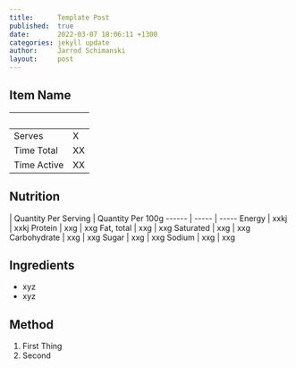 ```yaml
---
title:      Template Post
published:  true
date:       2022-03-07 18:06:11 +1300
categories: jekyll update
author:     Jarrod Schimanski
layout:     post
---
```


## Item Name

&nbsp; | &nbsp;
------ | -----
Serves | X
Time Total | XX
Time Active | XX

## Nutrition 
| Quantity Per Serving | Quantity Per 100g
------ | ----- | -----
Energy | xxkj | xxkj
Protein | xxg | xxg
Fat, total | xxg | xxg
 Saturated | xxg | xxg 
Carbohydrate | xxg | xxg
 Sugar | xxg | xxg
Sodium | xxg | xxg   

## Ingredients

- xyz
- xyz 

## Method 

1. First Thing
1. Second